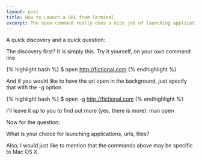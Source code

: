```yaml
---
layout: post
title: How to Launch a URL from Terminal
excerpt: The open command really does a nice job of launching applications, files, urls, and more.
---
```


A quick discovery and a quick question:

The discovery first? It is simply this. Try it yourself, on your own command line:

{% highlight bash %}
$ open http://fictional.com 
{% endhighlight %}

And if you would like to have the url open in the background, just specify that with the -g option.

{% highlight bash %} 
$ open -g http://fictional.com 
{% endhighlight %}

I'll leave it up to you to find out more (yes, there is more): man open

Now for the question:

What is your choice for launching applications, urls, files?

Also, I would just like to mention that the commands above may be specific to Mac OS X.
